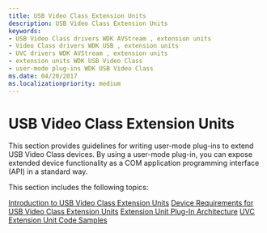 ```yaml
---
title: USB Video Class Extension Units
description: USB Video Class Extension Units
keywords:
- USB Video Class drivers WDK AVStream , extension units
- Video Class drivers WDK USB , extension units
- UVC drivers WDK AVStream , extension units
- extension units WDK USB Video Class
- user-mode plug-ins WDK USB Video Class
ms.date: 04/20/2017
ms.localizationpriority: medium
---
```


# USB Video Class Extension Units


This section provides guidelines for writing user-mode plug-ins to extend USB Video Class devices. By using a user-mode plug-in, you can expose extended device functionality as a COM application programming interface (API) in a standard way.

This section includes the following topics:

[Introduction to USB Video Class Extension Units](introduction-to-usb-video-class-extension-units.md)
[Device Requirements for USB Video Class Extension Units](device-requirements-for-usb-video-class-extension-units.md)
[Extension Unit Plug-In Architecture](extension-unit-plug-in-architecture.md)
[UVC Extension Unit Code Samples](uvc-extension-unit-code-samples.md)
 

 




